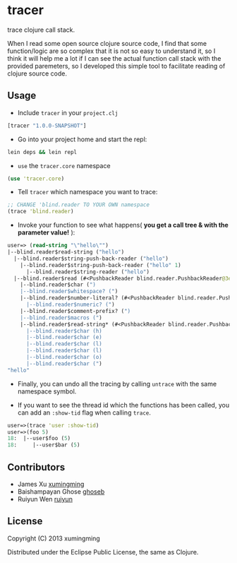 # tracer

trace clojure call stack.

When I read some open source clojure source code, I find that some function/logic are so complex that it is not so easy to understand it, so I think it will help me a lot if I can see the actual function call stack with the provided paremeters, so I developed this simple tool to facilitate reading of clojure source code.

## Usage

* Include `tracer` in your `project.clj`

```clojure
[tracer "1.0.0-SNAPSHOT"]
```

* Go into your project home and start the repl:

```bash
lein deps && lein repl
```

* `use` the `tracer.core` namespace

```clojure
(use 'tracer.core)
```

* Tell `tracer` which namespace you want to trace:

```clojure
;; CHANGE 'blind.reader TO YOUR OWN namespace
(trace 'blind.reader)
```

* Invoke your function to see what happens( **you get a call tree & with the parameter value!** ):

```clojure
user=> (read-string "\"hello\"")
|--blind.reader$read-string ("hello")
  |--blind.reader$string-push-back-reader ("hello")
    |--blind.reader$string-push-back-reader ("hello" 1)
      |--blind.reader$string-reader ("hello")
  |--blind.reader$read (#<PushbackReader blind.reader.PushbackReader@3eae3da8> true nil false)
    |--blind.reader$char (")
    |--blind.reader$whitespace? (")
    |--blind.reader$number-literal? (#<PushbackReader blind.reader.PushbackReader@3eae3da8> ")
      |--blind.reader$numeric? (")
    |--blind.reader$comment-prefix? (")
    |--blind.reader$macros (")
    |--blind.reader$read-string* (#<PushbackReader blind.reader.PushbackReader@3eae3da8> ")
      |--blind.reader$char (h)
      |--blind.reader$char (e)
      |--blind.reader$char (l)
      |--blind.reader$char (l)
      |--blind.reader$char (o)
      |--blind.reader$char (")
"hello"
```

* Finally, you can undo all the tracing by calling `untrace` with the
same namespace symbol.

* If you want to see the thread id which the functions has been called, you can add an `:show-tid` flag when calling `trace`.
```clojure
user=>(trace 'user :show-tid)
user=>(foo 5)
18:  |--user$foo (5)
18:     |--user$bar (5)
```

## Contributors
* James Xu [xumingming](https://github.com/xumingming)
* Baishampayan Ghose [ghoseb](https://github.com/ghoseb)
* Ruiyun Wen [ruiyun](https://github.com/Ruiyun)

## License

Copyright (C) 2013 xumingming

Distributed under the Eclipse Public License, the same as Clojure.
